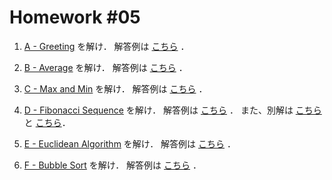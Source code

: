 # Homework #05

1. [A - Greeting](https://github.com/fumiyanll23/PythonLearning/blob/main/05/homework/a_greeting.md) を解け．
解答例は [こちら](https://github.com/fumiyanll23/PythonLearning/blob/main/05/src/a_greeting.py) ．

1. [B - Average](https://github.com/fumiyanll23/PythonLearning/blob/main/05/homework/b_average.md) を解け．
解答例は [こちら](https://github.com/fumiyanll23/PythonLearning/blob/main/05/src/b_average.py) ．

1. [C - Max and Min](https://github.com/fumiyanll23/PythonLearning/blob/main/05/homework/c_max_and_min.md) を解け．
解答例は [こちら](https://github.com/fumiyanll23/PythonLearning/blob/main/src/c_max_and_min.py) ．

1. [D - Fibonacci Sequence](https://github.com/fumiyanll23/PythonLearning/blob/main/05/homework/d_fibonacci.md) を解け．
解答例は [こちら](https://github.com/fumiyanll23/PythonLearning/blob/main/src/d_fibonacci_recursion.py) ．
また、別解は [こちら](https://github.com/fumiyanll23/PythonLearning/blob/main/src/d_fibonacci_repetition.py) と [こちら](https://github.com/fumiyanll23/PythonLearning/blob/main/src/d_fibonacci_formula.py)．

1. [E - Euclidean Algorithm](https://github.com/fumiyanll23/PythonLearning/blob/main/05/homework/e_euclid.md) を解け．
解答例は [こちら](https://github.com/fumiyanll23/PythonLearning/blob/main/src/e_euclid.py) ．

1. [F - Bubble Sort](https://github.com/fumiyanll23/PythonLearning/blob/main/05/homework/f_bubble_sort.md) を解け．
解答例は [こちら](https://github.com/fumiyanll23/PythonLearning/blob/main/05/src/f_bubble_sort.py) ．
